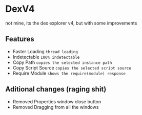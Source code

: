 # DexV4
not mine, its the dex explorer v4, but with some improvements

## Features

* Faster Loading `thread loading`
* Indetectable `100% indetectable`
* Copy Path `copies the selected instance path`
* Copy Script Source `copies the selected script source`
* Require Module `shows the require(module) response`

## Aditional changes (raging shit)
* Removed Properties window close button
* Removed Dragging from all the windows
